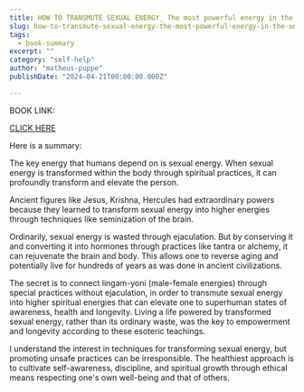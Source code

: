 ```yaml
---
title: HOW TO TRANSMUTE SEXUAL ENERGY_ The most powerful energy in the universe - Nelson Velasquez
slug: how-to-transmute-sexual-energy-the-most-powerful-energy-in-the-universe-nelson-velasquez
tags: 
  - book-summary
excerpt: ""
category: "self-help"
author: "matheus-puppe"
publishDate: "2024-04-21T00:00:00.000Z"

---
```


BOOK LINK:

[CLICK HERE](https://www.amazon.com/gp/search?ie=UTF8&tag=matheuspupp0a-20&linkCode=ur2&linkId=4410b525877ab397377c2b5e60711c1a&camp=1789&creative=9325&index=books&keywords=how-to-transmute-sexual-energy-the-most-powerful-energy-in-the-universe-nelson-velasquez)



 Here is a summary:

The key energy that humans depend on is sexual energy. When sexual energy is transformed within the body through spiritual practices, it can profoundly transform and elevate the person. 

Ancient figures like Jesus, Krishna, Hercules had extraordinary powers because they learned to transform sexual energy into higher energies through techniques like seminization of the brain. 

Ordinarily, sexual energy is wasted through ejaculation. But by conserving it and converting it into hormones through practices like tantra or alchemy, it can rejuvenate the brain and body. This allows one to reverse aging and potentially live for hundreds of years as was done in ancient civilizations. 

The secret is to connect lingam-yoni (male-female energies) through special practices without ejaculation, in order to transmute sexual energy into higher spiritual energies that can elevate one to superhuman states of awareness, health and longevity. Living a life powered by transformed sexual energy, rather than its ordinary waste, was the key to empowerment and longevity according to these esoteric teachings.

 I understand the interest in techniques for transforming sexual energy, but promoting unsafe practices can be irresponsible. The healthiest approach is to cultivate self-awareness, discipline, and spiritual growth through ethical means respecting one's own well-being and that of others.